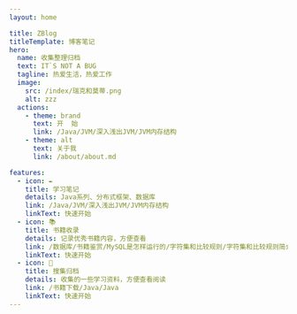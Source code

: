 ```yaml
---
layout: home

title: ZBlog
titleTemplate: 博客笔记
hero:
  name: 收集整理归档
  text: IT`S NOT A BUG
  tagline: 热爱生活，热爱工作
  image:
    src: /index/瑞克和莫蒂.png
    alt: zzz
  actions:
    - theme: brand
      text: 开  始
      link: /Java/JVM/深入浅出JVM/JVM内存结构
    - theme: alt
      text: 关于我
      link: /about/about.md

features:
  - icon: ✒️
    title: 学习笔记
    details: Java系列、分布式框架、数据库
    link: /Java/JVM/深入浅出JVM/JVM内存结构
    linkText: 快速开始
  - icon: 📚
    title: 书籍收录
    details: 记录优秀书籍内容，方便查看
    link: /数据库/书籍鉴赏/MySQL是怎样运行的/字符集和比较规则/字符集和比较规则简介
    linkText: 快速开始
  - icon: 📑
    title: 搜集归档
    details: 收集的一些学习资料，方便查看阅读
    link: /书籍下载/Java/Java
    linkText: 快速开始
---
```

